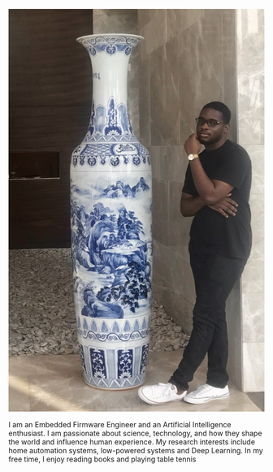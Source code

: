 <!-- <img width="500" height="400" alt="Screenshot 2020-11-21 at 11 06 31 PM" class="center" src="https://user-images.githubusercontent.com/52134849/102813441-17b29880-43c9-11eb-8f33-be0775acdab2.jpeg"> -->

![image](https://github.com/olaleyeayoola/olaleyeayoola.github.io/blob/main/ayoola.jpg)

I am an Embedded Firmware Engineer and an Artificial Intelligence enthusiast. I am passionate about science, technology, and how they shape the world and influence human experience. My research interests include home automation systems, low-powered systems and Deep Learning. In my free time, I enjoy reading books and playing table tennis
